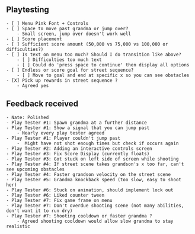 ## Playtesting
    - [ ] Menu Pink Font + Controls
    - [ ] Space to move past grandma or jump over?
        - Small screen, jump over doesn't work well
    - [ ] Score placement
    - [ ] Sufficient score amount (50,000 vs 75,000 vs 100,000 or difficulties?)
    - [ ] Is text on menu too much? Should I do transition like above?
        - [ ] Difficulties too much text
        - [ ] Could do 'press space to continue' then display all options
    - [ ] Endless or score goal for street sequence?
        - [ ] Move to goal and end at specific x so you can see obstacles
    - [X] Pick up rewards in street sequence ?
        - Agreed yes

## Feedback received
    - Nate: Polished
    - Play Tester #1: Spawn grandma at a further distance
    - Play Tester #1: Show a signal that you can jump past
        - Nearly every play tester agreed
    - Play Tester #1: Player couldn't jump past
        -  Might have not shot enough times but check if occurs again
    - Play Tester #2: Adding an interactive controls screen
    - Play Tester #3: Fix Score Display (currently floats)
    - Play Tester #3: Got stuck on left side of screen while shooting 
    - Play Tester #4: If street scene takes grandson's x too far, can't see upcoming obstacles
    - Play Tester #4: Faster grandson velocity on the street scene
    - Play Tester #5: Grandma knockback speed (too slow, easy to shoot her)
    - Play Tester #6: Stuck on animation, should implement lock out
    - Play Tester #6: Liked counter tween
    - Play Tester #7: Fix game frame on menu
    - Play Tester #7: Don't overdue shooting scene (not many abilities, don't want it to run dry)
    - Play Tester #7: Shooting cooldown or faster grandma ?
        - Agreed shooting cooldown would allow slow grandma to stay realistic